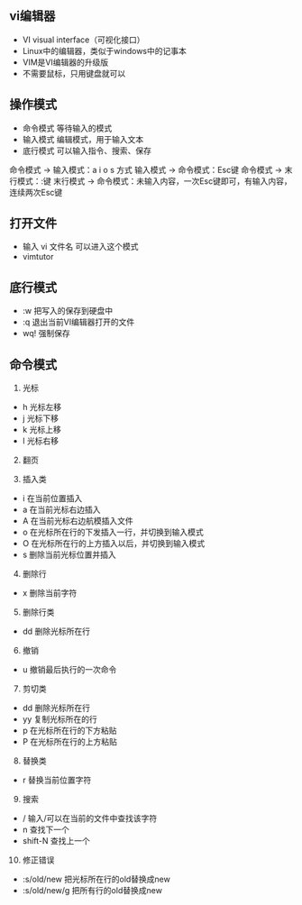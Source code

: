 ## vi编辑器
- VI visual interface（可视化接口）
- Linux中的编辑器，类似于windows中的记事本
- VIM是VI编辑器的升级版
- 不需要鼠标，只用键盘就可以


## 操作模式
- 命令模式 等待输入的模式
- 输入模式 编辑模式，用于输入文本
- 底行模式 可以输入指令、搜索、保存

命令模式 -> 输入模式：a i o s 方式
输入模式 -> 命令模式：Esc键
命令模式 -> 末行模式：:键
末行模式 -> 命令模式：未输入内容，一次Esc键即可，有输入内容，连续两次Esc键

## 打开文件
- 输入 vi 文件名 可以进入这个模式
- vimtutor

## 底行模式
- :w 把写入的保存到硬盘中
- :q 退出当前VI编辑器打开的文件
- wq! 强制保存

## 命令模式
1. 光标
- h 光标左移
- j 光标下移
- k 光标上移
- l 光标右移

2. 翻页

3. 插入类
- i 在当前位置插入
- a 在当前光标右边插入
- A 在当前光标右边航模插入文件
- o 在光标所在行的下发插入一行，并切换到输入模式
- O 在光标所在行的上方插入以后，并切换到输入模式
- s 删除当前光标位置并插入

4. 删除行
- x 删除当前字符

5. 删除行类
- dd 删除光标所在行

6. 撤销
- u 撤销最后执行的一次命令

7. 剪切类
- dd 删除光标所在行
- yy 复制光标所在的行
- p 在光标所在行的下方粘贴
- P 在光标所在行的上方粘贴

8. 替换类
- r 替换当前位置字符

9. 搜索
- / 输入/可以在当前的文件中查找该字符
- n 查找下一个
- shift-N 查找上一个

10. 修正错误
- :s/old/new 把光标所在行的old替换成new
- :s/old/new/g 把所有行的old替换成new